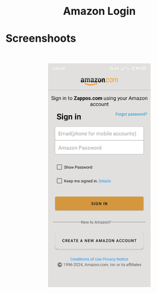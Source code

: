 <div align="center" id="top"> 
  
  &#xa0;

</div>

<h1 align="center">Amazon Login</h1>

</p>

<h1> Screenshoots </h1>

<br>

<p align="center">
  <img src="screen-shoots/s11.jpg" height="600" title="hover text">
   
</p>
<!-- 
![Screenshot](images/1.jpg)

![Screenshot](screen-shoots/s11.jpg) -->

programming language

- [Kotlin](https://kotlin.com/)

&#xa0;

<a href="#top">Back to top</a>
